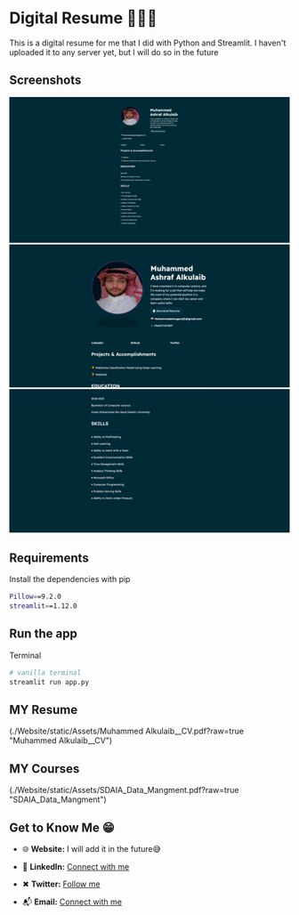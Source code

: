 # Digital Resume 👨🏽‍💻

This is a digital resume for me that I did with Python and Streamlit. I haven't uploaded it to any server yet, but I will do so in the future

## Screenshots

![1](./Website/static/Assets/1.png?raw=true "1")
![2](./Website/static/Assets/2.png?raw=true "2")
![3](./Website/static/Assets/3.png?raw=true "3")

## Requirements

Install the dependencies with pip

```bash
Pillow==9.2.0
streamlit==1.12.0
```

## Run the app

Terminal

```bash
# vanilla terminal
streamlit run app.py
```

## MY Resume
(./Website/static/Assets/Muhammed Alkulaib__CV.pdf?raw=true "Muhammed Alkulaib__CV")

## MY Courses
(./Website/static/Assets/SDAIA_Data_Mangment.pdf?raw=true "SDAIA_Data_Mangment")


## Get to Know Me  😁

- 🌐 **Website:**  I will add it in the future😅

- 💼 **LinkedIn:** [Connect with me](www.linkedin.com/in/muhammed-alkulaib-773492238)

- ✖ **Twitter:** [Follow me](https://twitter.com/bo_ashraf)

- 📬 **Email:** [Connect with me](muhammedalmugera21@gmail.com)
